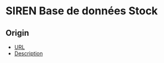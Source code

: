 # SIREN Base de données Stock
## Origin
- [URL](https://www.data.gouv.fr/fr/datasets/r/204d7dd9-8002-43b2-8cd1-6f6eaa47e4b0)
- [Description](https://www.data.gouv.fr/fr/datasets/base-sirene-des-entreprises-et-de-leurs-etablissements-siren-siret/)
